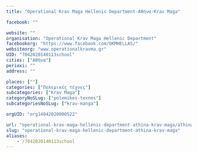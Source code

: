 ```yaml
---
title: "Operational Krav Maga Hellenic Department-Αθήνα-Krav Maga"

facebook: ""

website: ""
organisation: "Operational Krav Maga Hellenic Department"
facebookorg: "https://www.facebook.com/OKMHELLAS/"
websiteorg: "www.operationalkravma.gr"
UID: "7042020140113school"
cities: ["Αθήνα"]
perioxi: ""
address: ""

places: [""]
categories: ["Πολεμικές τέχνες"]
subcategories: ["Krav Maga"]
categoryNoSLug: ["polemikes-texnes"]
subcategoriesNoSLug: ["krav-manga"]

orgUID: "org14042020000522"

url: "operational-krav-maga-hellenic-department-athina-krav-maga/athina"
slug: "operational-krav-maga-hellenic-department-athina-krav-maga"
aliases:
    - /7042020140113school
---
```





